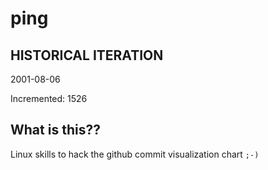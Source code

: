 # ping

## HISTORICAL ITERATION
2001-08-06

Incremented: 1526

## What is this?? 
Linux skills to hack the github commit visualization chart `;-)`
